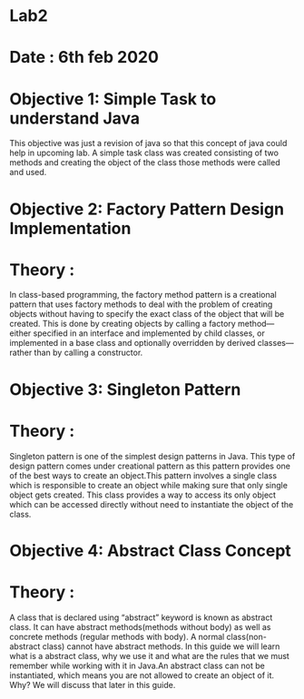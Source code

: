 # **Lab2**
# **Date : 6th feb 2020**
# **Objective 1: Simple Task to understand Java**

This objective was just a revision of java so that this concept of java could help in upcoming lab. A simple task class was created consisting of two methods and creating the object of the class those methods were called and used.

# **Objective 2: Factory Pattern Design Implementation**
# **Theory :**

In class-based programming, the factory method pattern is a creational pattern that uses factory methods to deal with the problem of creating objects without having to specify the exact class of the object that will be created. This is done by creating objects by calling a factory method—either specified in an interface and implemented by child classes, or implemented in a base class and optionally overridden by derived classes—rather than by calling a constructor.

# **Objective 3: Singleton Pattern**
# **Theory :**

Singleton pattern is one of the simplest design patterns in Java. This type of design pattern comes under creational pattern as this pattern provides one of the best ways to create an object.This pattern involves a single class which is responsible to create an object while making sure that only single object gets created. This class provides a way to access its only object which can be accessed directly without need to instantiate the object of the class.

# **Objective 4: Abstract Class Concept**
# **Theory :**

A class that is declared using “abstract” keyword is known as abstract class. It can have abstract methods(methods without body) as well as concrete methods (regular methods with body). A normal class(non-abstract class) cannot have abstract methods. In this guide we will learn what is a abstract class, why we use it and what are the rules that we must remember while working with it in Java.An abstract class can not be instantiated, which means you are not allowed to create an object of it. Why? We will discuss that later in this guide.
